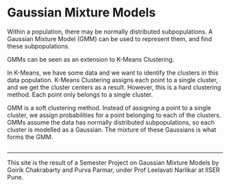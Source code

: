 # Gaussian Mixture Models

Within a population, there may be normally distributed subpopulations. A Gaussian Mixture Model (GMM) can be used to represent them, and find these subpopulations.

GMMs can be seen as an extension to K-Means Clustering.

In K-Means, we have some data and we want to identify the clusters in this data population. K-Means Clustering assigns each point to a single cluster, and we get the cluster centers as a result. However, this is a hard clustering method. Each point only belongs to a single cluster.

GMM is a soft clustering method. Instead of assigning a point to a single cluster, we assign probabilities for a point belonging to each of the clusters. GMMs assume the data has normally distributed subpopulations, so each cluster is modelled as a Gaussian. The mixture of these Gaussians is what forms the GMM.

```{tableofcontents}
```

---

This site is the result of a Semester Project on Gaussian Mixture Models by Goirik Chakrabarty and Purva Parmar, under Prof Leelavati Narlikar at IISER Pune.
